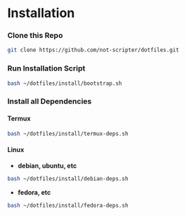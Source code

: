 # Installation

### Clone this Repo

```bash
git clone https://github.com/not-scripter/dotfiles.git
```

### Run Installation Script

```bash
bash ~/dotfiles/install/bootstrap.sh
```

### Install all Dependencies

#### Termux

```bash
bash ~/dotfiles/install/termux-deps.sh
```

#### Linux

- **debian, ubuntu, etc**

```bash
bash ~/dotfiles/install/debian-deps.sh
```

- **fedora, etc**

```bash
bash ~/dotfiles/install/fedora-deps.sh
```
